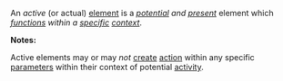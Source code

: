 An *active* (or actual) [element](https://github.com/gcassel/Modular-Organization-Terminology/blob/master/terms/element.md) is a *[potential](https://github.com/gcassel/Modular-Organization-Terminology/blob/master/terms/potential.md) and [present](https://github.com/gcassel/Modular-Organization-Terminology/blob/master/terms/presence.md)* element which *[functions](https://github.com/gcassel/Modular-Organization-Terminology/blob/master/terms/function.md) within a [specific](https://github.com/gcassel/Modular-Organization-Terminology/blob/master/terms/specific.md) [context](https://github.com/gcassel/Modular-Organization-Terminology/blob/master/terms/context.md)*.

**Notes:**  

Active elements may or may *not* [create](https://github.com/gcassel/Modular-Organization-Terminology/blob/master/terms/create.md) [action](https://github.com/gcassel/Modular-Organization-Terminology/blob/master/terms/action.md) within any specific [parameters](https://github.com/gcassel/Modular-Organization-Terminology/blob/master/terms/parameter.md) within their context of potential [activity](https://github.com/gcassel/Modular-Organization-Terminology/blob/master/terms/activity.md).
